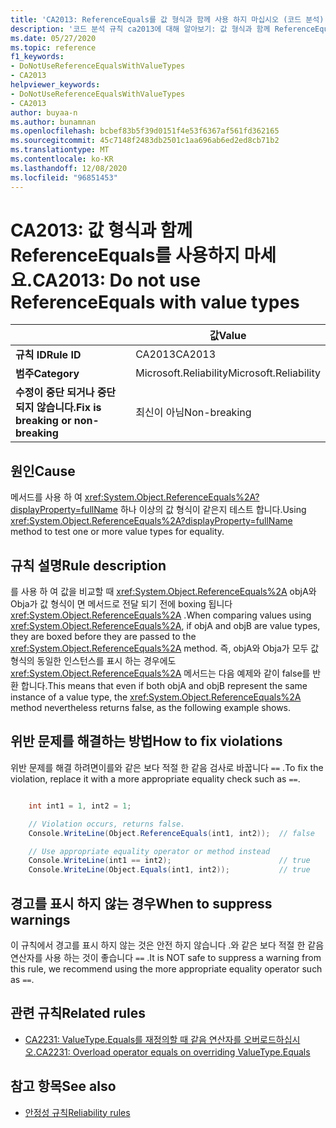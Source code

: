 ```yaml
---
title: 'CA2013: ReferenceEquals를 값 형식과 함께 사용 하지 마십시오 (코드 분석).'
description: '코드 분석 규칙 ca2013에 대해 알아보기: 값 형식과 함께 ReferenceEquals를 사용 하지 마세요.'
ms.date: 05/27/2020
ms.topic: reference
f1_keywords:
- DoNotUseReferenceEqualsWithValueTypes
- CA2013
helpviewer_keywords:
- DoNotUseReferenceEqualsWithValueTypes
- CA2013
author: buyaa-n
ms.author: bunamnan
ms.openlocfilehash: bcbef83b5f39d0151f4e53f6367af561fd362165
ms.sourcegitcommit: 45c7148f2483db2501c1aa696ab6ed2ed8cb71b2
ms.translationtype: MT
ms.contentlocale: ko-KR
ms.lasthandoff: 12/08/2020
ms.locfileid: "96851453"
---
```

# <a name="ca2013-do-not-use-referenceequals-with-value-types"></a><span data-ttu-id="8c17c-103">CA2013: 값 형식과 함께 ReferenceEquals를 사용하지 마세요.</span><span class="sxs-lookup"><span data-stu-id="8c17c-103">CA2013: Do not use ReferenceEquals with value types</span></span>

| | <span data-ttu-id="8c17c-104">값</span><span class="sxs-lookup"><span data-stu-id="8c17c-104">Value</span></span> |
|-|-|
| <span data-ttu-id="8c17c-105">**규칙 ID**</span><span class="sxs-lookup"><span data-stu-id="8c17c-105">**Rule ID**</span></span> |<span data-ttu-id="8c17c-106">CA2013</span><span class="sxs-lookup"><span data-stu-id="8c17c-106">CA2013</span></span>|
| <span data-ttu-id="8c17c-107">**범주**</span><span class="sxs-lookup"><span data-stu-id="8c17c-107">**Category**</span></span> |<span data-ttu-id="8c17c-108">Microsoft.Reliability</span><span class="sxs-lookup"><span data-stu-id="8c17c-108">Microsoft.Reliability</span></span>|
| <span data-ttu-id="8c17c-109">**수정이 중단 되거나 중단 되지 않습니다.**</span><span class="sxs-lookup"><span data-stu-id="8c17c-109">**Fix is breaking or non-breaking**</span></span> |<span data-ttu-id="8c17c-110">최신이 아님</span><span class="sxs-lookup"><span data-stu-id="8c17c-110">Non-breaking</span></span>|

## <a name="cause"></a><span data-ttu-id="8c17c-111">원인</span><span class="sxs-lookup"><span data-stu-id="8c17c-111">Cause</span></span>

<span data-ttu-id="8c17c-112">메서드를 사용 하 여 <xref:System.Object.ReferenceEquals%2A?displayProperty=fullName> 하나 이상의 값 형식이 같은지 테스트 합니다.</span><span class="sxs-lookup"><span data-stu-id="8c17c-112">Using <xref:System.Object.ReferenceEquals%2A?displayProperty=fullName> method to test one or more value types for equality.</span></span>

## <a name="rule-description"></a><span data-ttu-id="8c17c-113">규칙 설명</span><span class="sxs-lookup"><span data-stu-id="8c17c-113">Rule description</span></span>

<span data-ttu-id="8c17c-114">를 사용 하 여 값을 비교할 때 <xref:System.Object.ReferenceEquals%2A> objA와 Obja가 값 형식이 면 메서드로 전달 되기 전에 boxing 됩니다 <xref:System.Object.ReferenceEquals%2A> .</span><span class="sxs-lookup"><span data-stu-id="8c17c-114">When comparing values using <xref:System.Object.ReferenceEquals%2A>, if objA and objB are value types, they are boxed before they are passed to the <xref:System.Object.ReferenceEquals%2A> method.</span></span> <span data-ttu-id="8c17c-115">즉, objA와 Obja가 모두 값 형식의 동일한 인스턴스를 표시 하는 경우에도 <xref:System.Object.ReferenceEquals%2A> 메서드는 다음 예제와 같이 false를 반환 합니다.</span><span class="sxs-lookup"><span data-stu-id="8c17c-115">This means that even if both objA and objB represent the same instance of a value type, the <xref:System.Object.ReferenceEquals%2A> method nevertheless returns false, as the following example shows.</span></span>

## <a name="how-to-fix-violations"></a><span data-ttu-id="8c17c-116">위반 문제를 해결하는 방법</span><span class="sxs-lookup"><span data-stu-id="8c17c-116">How to fix violations</span></span>

<span data-ttu-id="8c17c-117">위반 문제를 해결 하려면이를와 같은 보다 적절 한 같음 검사로 바꿉니다 `==` .</span><span class="sxs-lookup"><span data-stu-id="8c17c-117">To fix the violation, replace it with a more appropriate equality check such as `==`.</span></span>

```csharp

    int int1 = 1, int2 = 1;

    // Violation occurs, returns false.
    Console.WriteLine(Object.ReferenceEquals(int1, int2));  // false

    // Use appropriate equality operator or method instead
    Console.WriteLine(int1 == int2);                        // true
    Console.WriteLine(Object.Equals(int1, int2));           // true
```

## <a name="when-to-suppress-warnings"></a><span data-ttu-id="8c17c-118">경고를 표시 하지 않는 경우</span><span class="sxs-lookup"><span data-stu-id="8c17c-118">When to suppress warnings</span></span>

<span data-ttu-id="8c17c-119">이 규칙에서 경고를 표시 하지 않는 것은 안전 하지 않습니다 .와 같은 보다 적절 한 같음 연산자를 사용 하는 것이 좋습니다 `==` .</span><span class="sxs-lookup"><span data-stu-id="8c17c-119">It is NOT safe to suppress a warning from this rule, we recommend using the more appropriate equality operator such as `==`.</span></span>

## <a name="related-rules"></a><span data-ttu-id="8c17c-120">관련 규칙</span><span class="sxs-lookup"><span data-stu-id="8c17c-120">Related rules</span></span>

- [<span data-ttu-id="8c17c-121">CA2231: ValueType.Equals를 재정의할 때 같음 연산자를 오버로드하십시오.</span><span class="sxs-lookup"><span data-stu-id="8c17c-121">CA2231: Overload operator equals on overriding ValueType.Equals</span></span>](CA2231.md)

## <a name="see-also"></a><span data-ttu-id="8c17c-122">참고 항목</span><span class="sxs-lookup"><span data-stu-id="8c17c-122">See also</span></span>

- [<span data-ttu-id="8c17c-123">안정성 규칙</span><span class="sxs-lookup"><span data-stu-id="8c17c-123">Reliability rules</span></span>](reliability-warnings.md)
